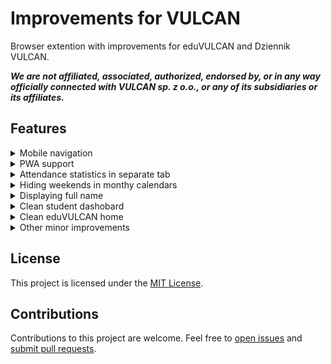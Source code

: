 # Improvements for VULCAN

Browser extention with improvements for eduVULCAN and Dziennik VULCAN.

**_We are not affiliated, associated, authorized, endorsed by, or in any way officially connected with VULCAN sp. z o.o., or any of its subsidiaries or its affiliates._**

## Features

<details>
    <summary>Mobile navigation</summary>

| Before:                                                         | After:                                                         |
| --------------------------------------------------------------- | -------------------------------------------------------------- |
| <img src="./readme-assets/mobileNavBefore.png" width="300px" /> | <img src="./readme-assets/mobileNavAfter.png" width="300px" /> |

</details>
<details>
    <summary>PWA support</summary>
    <img src="./readme-assets/pwa.png" width="300px" />
</details>

<details>
    <summary>Attendance statistics in separate tab</summary>

| Before:                                                      | After:                                                      |
| ------------------------------------------------------------ | ----------------------------------------------------------- |
| <img src="./readme-assets/attendanceBefore.png" width="300px" /> | <img src="./readme-assets/attendanceAfter.png" width="300px" /> |
</details>
<details>
    <summary>Hiding weekends in monthy calendars</summary>
    
| Before:                                                      | After:                                                      |
| ------------------------------------------------------------ | ----------------------------------------------------------- |
| <img src="./readme-assets/hideWeekendsBefore.png" width="300px" /> | <img src="./readme-assets/hideWeekendsAfter.png" width="300px" /> |
</details>
<details>
    <summary>Displaying full name</summary>
    TODO
</details>
<details>
    <summary>Clean student dashobard</summary>
    TODO
</details>

<details>
    <summary>Clean eduVULCAN home</summary>

| Before:                                                      | After:                                                      |
| ------------------------------------------------------------ | ----------------------------------------------------------- |
| <img src="./readme-assets/evHomeBefore.png" width="300px" /> | <img src="./readme-assets/evHomeAfter.png" width="300px" /> |

</details>

<details>
    <summary>Other minor improvements</summary>
    
- Hiding WCAG controls
- Aligning detailed grades button
- Redirecting to board
- Auto redirecting to eduVULCAN login page
</details>

## License

This project is licensed under the [MIT License](./LICENSE).

## Contributions

Contributions to this project are welcome. Feel free to [open issues](https://github.com/banocean/ifv/issues) and [submit pull requests](https://github.com/banocean/ifv/pulls).
